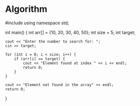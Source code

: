 # Algorithm
#include <iostream>
using namespace std;

int main() {
    int arr[] = {10, 20, 30, 40, 50};
    int size = 5;
    int target;

    cout << "Enter the number to search for: ";
    cin >> target;

    for (int i = 0; i < size; i++) {
        if (arr[i] == target) {
            cout << "Element found at index " << i << endl;
            return 0;
        }
    }

    cout << "Element not found in the array" << endl;
    return 0;
}
